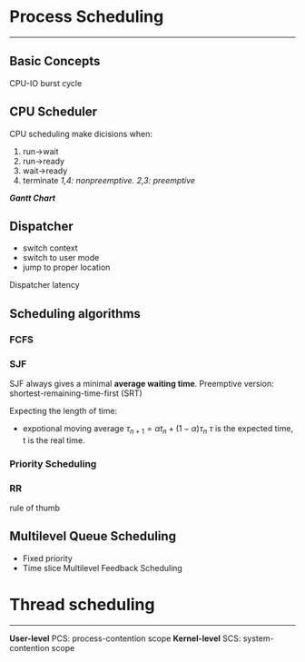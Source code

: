 # Process Scheduling
---
## Basic Concepts
CPU-IO burst cycle

## CPU Scheduler
CPU scheduling make dicisions when:
1. run->wait
2. run->ready
3. wait->ready
4. terminate
_1,4: nonpreemptive. 2,3: preemptive_

**_Gantt Chart_**

## Dispatcher
- switch context
- switch to user mode
- jump to proper location

Dispatcher latency


## Scheduling algorithms
### FCFS

### SJF
SJF always gives a minimal **average waiting time**.
Preemptive version: shortest-remaining-time-first (SRT)

Expecting the length of time:
- expotional moving average
$\tau_{n+1}=\alpha t_{n}+(1-\alpha)\tau_{n}$
$\tau \text{ is the expected time, t is the real time.}$

### Priority Scheduling

### RR
rule of thumb

## Multilevel Queue Scheduling
- Fixed priority
- Time slice
Multilevel Feedback Scheduling

# Thread scheduling

---
**User-level** PCS: process-contention scope
**Kernel-level** SCS: system-contention scope

